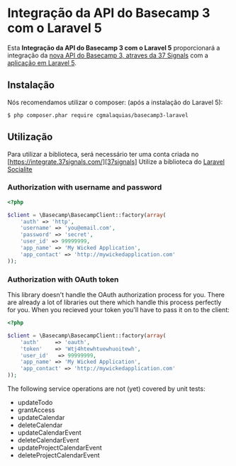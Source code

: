 # Integração da API do Basecamp 3 com o Laravel 5

Esta **Integração da API do Basecamp 3 com o Laravel 5** proporcionará a integração da [nova API do Basecamp 3, atraves da 37 Signals][basecamp] com a [aplicação em Laravel 5][laravel].

## Instalação
Nós recomendamos utilizar o composer: (após a instalação do Laravel 5):

    $ php composer.phar require cgmalaquias/basecamp3-laravel

## Utilização

Para utilizar a biblioteca, será necessário ter uma conta criada no [https://integrate.37signals.com/][37signals]
Utilize a biblioteca do [Laravel Socialite][socialite]

### Authorization with username and password

```php
<?php

$client = \Basecamp\BasecampClient::factory(array(
    'auth' => 'http',
    'username' => 'you@email.com',
    'password' => 'secret',
    'user_id' => 99999999,
    'app_name' => 'My Wicked Application',
    'app_contact' => 'http://mywickedapplication.com'
));
```

### Authorization with OAuth token

This library doesn't handle the OAuth authorization process for you. There are already a lot of libraries out there which handle this process perfectly for you. When you recieved your token you'll have to pass it on to the client:

```php
<?php

$client = \Basecamp\BasecampClient::factory(array(
    'auth'     => 'oauth',
    'token'    => 'Wtj4htewhtuewhuoitewh',
    'user_id'   => 99999999,
    'app_name' => 'My Wicked Application',
    'app_contact' => 'http://mywickedapplication.com'
));

```
The following service operations are not (yet) covered by unit tests:

* updateTodo 
* grantAccess 
* updateCalendar 
* deleteCalendar 
* updateCalendarEvent 
* deleteCalendarEvent 
* updateProjectCalendarEvent 
* deleteProjectCalendarEvent 

<!--- END API -->

[basecamp]: https://github.com/basecamp/bc3-api
[laravel]: https://laravel.com/docs/5.3
[37signals]: https://integrate.37signals.com/
[socialite]: https://github.com/laravel/socialite
[guzzle]: http://guzzlephp.org/
[caching]: http://guzzlephp.org/plugins/cache-plugin.html
[service.php]: https://github.com/cgmalaquias/basecamp3-laravel/blob/master/src/Basecamp/Resources/service.php
